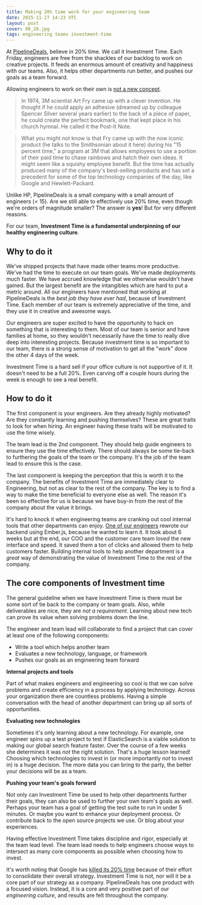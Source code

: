 ```yaml
---
title: Making 20% time work for your engineering team
date: 2015-11-27 14:23 UTC
layout: post
cover: 80_20.jpg
tags: engineering teams investment-time
---
```


At [PipelineDeals][1], believe in 20% time.  We call it Investment Time.  Each Friday, engineers are free from the shackles of our backlog to work on creative projects.  It feeds an enormous amount of creativity and happiness with our teams. Also, it helps other departments run better, and pushes our goals as a team forward.

<!--more-->

Allowing engineers to work on their own is [not a new concept][2].

> In 1974, 3M scientist Art Fry came up with a clever invention. He thought if he could apply an adhesive (dreamed up by colleague Spencer Silver several years earlier) to the back of a piece of paper, he could create the perfect bookmark, one that kept place in his church hymnal. He called it the Post-It Note.

> What you might not know is that Fry came up with the now iconic product (he talks to the Smithsonian about it here) during his "15 percent time," a program at 3M that allows employees to use a portion of their paid time to chase rainbows and hatch their own ideas. It might seem like a squishy employee benefit. But the time has actually produced many of the company's best-selling products and has set a precedent for some of the top technology companies of the day, like Google and Hewlett-Packard.

Unlike HP, PipelineDeals is a small company with a small amount of engineers (< 15).  Are we still able to effectively use 20% time, even though we're orders of magnitude smaller?  The answer is **yes**!  But for very different reasons.

For our team, **Investment Time is a fundamental underpinning of our healthy engineering culture**.

## Why to do it

We've shipped projects that have made other teams more productive.  We've had the time to execute on our team goals.  We've made deployments much faster.  We have accrued knowledge that we otherwise wouldn't have gained.  But the largest benefit are the intangibles which are hard to put a metric around.  All our engineers have mentioned that working at PipelineDeals is the *best job they have ever had*, because of Investment Time.  Each member of our team is extremely appreciative of the time, and they use it in creative and awesome ways.

Our engineers are super excited to have the opportunity to hack on something that is interesting to them.  Most of our team is senior and have families at home, so they wouldn't necessarily have the time to really dive deep into interesting projects.  Because investment time is so important to our team, there is a strong sense of motivation to get all the "work" done the other 4 days of the week.

Investment Time is a hard sell if your office culture is not supportive of it.  It doesn't need to be a full 20%.  Even carving off a couple hours during the week is enough to see a real benefit.

## How to do it

The first component is your engineers.  Are they already highly motivated?  Are they constantly learning and pushing themselves?  These are great traits to look for when hiring.  An engineer having these traits will be motivated to use the time wisely.

The team lead is the 2nd component.  They should help guide engineers to ensure they use the time effectively.  There should always be some tie-back to furthering the goals of the team or the company.  It's the job of the team lead to ensure this is the case.

The last component is keeping the perception that this is worth it to the company.  The benefits of Investment Time are immediately clear to Engineering, but not as clear to the rest of the company.  The key is to find a way to make the time beneficial to everyone else as well.  The reason it's been so effective for us is because we have buy-in from the rest of the company about the value it brings.

It's hard to knock it when engineering teams are cranking out cool internal tools that other departments can enjoy. [One of our engineers](http://brandonhilkert.com) rewrote our backend using Ember.js, because he wanted to learn it.  It took about 6 weeks but at the end, our COO and the customer care team *loved* the new interface and  speed.  It saved them a ton of clicks and allowed them to help customers faster.  Building internal tools to help another department is a *great* way of demonstrating the value of Investment Time to the rest of the company.

## The core components of Investment time

The general guideline when we have Investment Time is there must be some sort of tie back to the company or team goals.  Also, while deliverables are nice, they are *not a requirement*.  Learning about new tech can prove its value when solving problems down the line.

The engineer and team lead will collaborate to find a project that can cover at least one of the following components:

* Write a tool which helps another team
* Evaluates a new technology, language, or framework
* Pushes our goals as an engineering team forward

**Internal projects and tools**

Part of what makes engineers and engineering so cool is that we can solve problems and create efficiency in a process by applying technology.  Across your organization there are countless problems.  Having a simple conversation with the head of another department can bring up all sorts of opportunities.

**Evaluating new technologies**

Sometimes it's only learning about a new technology.  For example, one engineer spins up a test project to test if ElasticSearch is a viable solution to making our global search feature faster. Over the course of a few weeks she determines it was *not* the right solution.  That's a huge lesson learned!  Choosing which technologies to invest in (or more importantly *not* to invest in) is a huge decision.  The more data you can bring to the party, the better your decisions will be as a team.

**Pushing your team's goals forward**

Not only can Investment Time be used to help other departments further their goals, they can also be used to further your own team's goals as well. Perhaps your team has a goal of getting the test suite to run in under 5 minutes.  Or maybe you want to enhance your deployment process.  Or contribute back to the open source projects we use.  Or blog about your experiences.

Having effective Investment Time takes discipline and rigor, especially at the team lead level.  The team lead needs to help engineers choose ways to intersect as many core components as possible when choosing how to invest.

It's worth noting that Google has [killed its 20% time](http://www.businessinsider.com/google-kills-20-time-2013-8) because of their effort to consolidate their overall strategy.  Investment Time is not, nor will it be a core part of our strategy as a company.  PipelineDeals has one product with a focused vision.  Instead, it is a core and very positive part of our *engineering culture*, and results are felt throughout the company.

[1]: https://www.pipelinedeals.com
[2]: http://www.fastcodesign.com/1663137/how-3m-gave-everyone-days-off-and-created-an-innovation-dynamo
